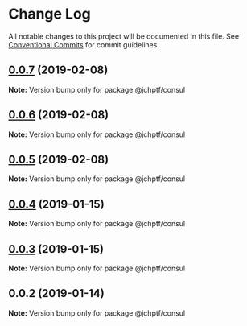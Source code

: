 # Change Log

All notable changes to this project will be documented in this file.
See [Conventional Commits](https://conventionalcommits.org) for commit guidelines.

## [0.0.7](https://github.com/jheinnic/portfolio-monorepo/compare/@jchptf/consul@0.0.5...@jchptf/consul@0.0.7) (2019-02-08)

**Note:** Version bump only for package @jchptf/consul





## [0.0.6](https://github.com/jheinnic/portfolio-monorepo/compare/@jchptf/consul@0.0.5...@jchptf/consul@0.0.6) (2019-02-08)

**Note:** Version bump only for package @jchptf/consul





## [0.0.5](https://github.com/jheinnic/portfolio-monorepo/compare/@jchptf/consul@0.0.4...@jchptf/consul@0.0.5) (2019-02-08)

**Note:** Version bump only for package @jchptf/consul





## [0.0.4](https://github.com/jheinnic/portfolio-monorepo/compare/@jchptf/consul@0.0.3...@jchptf/consul@0.0.4) (2019-01-15)

**Note:** Version bump only for package @jchptf/consul





## [0.0.3](https://github.com/jheinnic/portfolio-monorepo/compare/@jchptf/consul@0.0.2...@jchptf/consul@0.0.3) (2019-01-15)

**Note:** Version bump only for package @jchptf/consul





## 0.0.2 (2019-01-14)

**Note:** Version bump only for package @jchptf/consul
